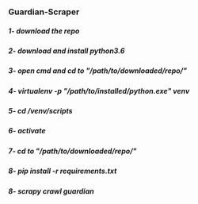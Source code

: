 ### Guardian-Scraper
##### 1- download the repo
##### 2- download and install  python3.6
##### 3- open cmd and cd to "/path/to/downloaded/repo/"
##### 4- virtualenv -p "/path/to/installed/python.exe"  venv
##### 5- cd /venv/scripts
##### 6- activate
##### 7- cd to "/path/to/downloaded/repo/"
##### 8- pip install -r requirements.txt
##### 8- scrapy crawl guardian
